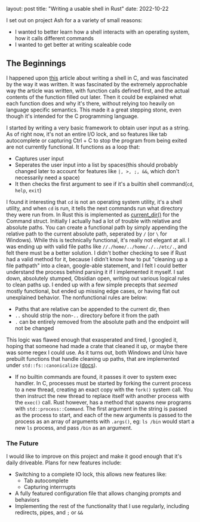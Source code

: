 layout: post
title: "Writing a usable shell in Rust"
date: 2022-10-22


I set out on project Ash for a a variety of small reasons: 
- I wanted to better learn how a shell interacts with an operating system, how it calls different commands 
- I wanted to get better at writing scaleable code

## The Beginnings
I happened upon [this](https://brennan.io/2015/01/16/write-a-shell-in-c/) article about writing a shell in C, and was fascinated by the way it was written. It was fascinated by the extremely approchable way the article was written, with function calls defined first, and the actual contents of the function filled out later. Then it could be explained what each function does and why it's there, without relying too heavily on language specific semantics. This made it a great stepping stone, even though it's intended for the C programming language. 

I started by writing a very basic framework to obtain user input as a string. As of right now, it's not an entire I/O lock, and so features like tab autocomplete or capturing Ctrl + C to stop the program from being exited are not currently functional. It functions as a loop that:
- Captures user input
- Seperates the user input into a list by spaces(this should probably changed later to account for features like `|, >, ;, &&`, which don't necessarily need a space)
- It then checks the first argument to see if it's a builtin shell command(`cd`,  `help`,  `exit`)

 I found it interesting that `cd` is not an operating system utility, it's a shell utility, and when `cd` is run, it tells the next commands run what directory they were run from. In Rust this is implemented as [current_dir()](https://doc.rust-lang.org/std/process/struct.Command.html) for the Command struct. Initially I actually had a lot of trouble with relative and absolute paths. You can create a functional path by simply appending the relative path to the current absolute path, seperated by `/` (or `\` for Windows). While this is technically functional, it's really not elegant at all. I was ending up with valid file paths like `//./home/../home/./../etc/.`, and felt there must be a better solution. I didn't bother checking to see if Rust had a valid method for it, because I didn't know how to put "cleaning up a file pathpath" into a clean, google-able statement, and I felt I could better understand the process behind parsing it if I implemented it myself. I sat down, absolutely stumped, Obsidian open, writing out various logical rules to clean paths up. I ended up with a few simple precepts that *seemed* mostly functional, but ended up missing edge cases, or having flat out unexplained behavior. The nonfunctional rules are below:
 - Paths that are relative can be appended to the current dir, then
- `..` should strip the non-`..` directory before it from the path 
- `.` can be entirely removed from the absolute path and the endpoint will not be changed

This logic was flawed enough that exasperated and tired, I googled it, hoping that someone had made a crate that cleaned it up, or maybe there was some regex I could use. As it turns out, both Windows and Unix have prebuilt functions that handle cleaning up paths, that are implemented under `std::fs::canonicalize` ([docs](https://doc.rust-lang.org/std/fs/fn.canonicalize.html)). 

- If no builtin commands are found, it passes it over to system exec handler. In C, processes must be started by forking the current process to a new thread, creating an exact copy with the `fork()` system call. You then instruct the new thread to replace itself with another process with the `exec()` call. Rust however, has a method that spawns new programs with `std::process::Command`. The first argument in the string is passed as the process to start, and each of the new arguments is passed to the process as an array of arguments with `.args()`, eg: `ls /bin` would start a new `ls` process, and pass `/bin` as an argument. 

### The Future
I would like to improve on this project and make it good enough that it's daily driveable. Plans for new features include:
- Switching to a complete IO lock, this allows new features like:
	- Tab autocomplete
	- Capturing interrrupts
- A fully featured configuration file that allows changing prompts and behaviors
- Implementing the rest of the functionality that I use regularly, including redirects, pipes, and `;` or `&&`
